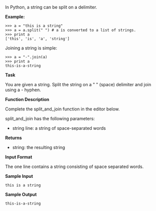 In Python, a string can be split on a delimiter.

**Example:**

```
>>> a = "this is a string"
>>> a = a.split(" ") # a is converted to a list of strings. 
>>> print a
['this', 'is', 'a', 'string']
```
Joining a string is simple:
```
>>> a = "-".join(a)
>>> print a
this-is-a-string 
```
**Task**

You are given a string. Split the string on a " " (space) delimiter and join using a - hyphen.

**Function Description**

Complete the split_and_join function in the editor below.

split_and_join has the following parameters:

* string line: a string of space-separated words

**Returns**

* string: the resulting string

**Input Format**

The one line contains a string consisting of space separated words.

**Sample Input**
```
this is a string   
```
**Sample Output**
```
this-is-a-string
```
